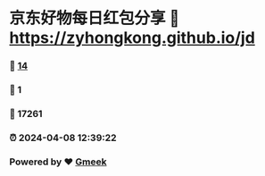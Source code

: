 # 京东好物每日红包分享 :link: https://zyhongkong.github.io/jd 
### :page_facing_up: [14](https://zyhongkong.github.io/jd/tag.html) 
### :speech_balloon: 1 
### :hibiscus: 17261 
### :alarm_clock: 2024-04-08 12:39:22 
### Powered by :heart: [Gmeek](https://github.com/Meekdai/Gmeek)
